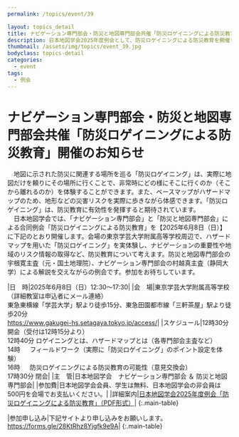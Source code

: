 ```yaml
---
permalink: /topics/event/39

layout: topics_detail
title: ナビゲーション専門部会・防災と地図専門部会共催「防災ロゲイニングによる防災教育」開催のお知らせ
description: 日本地図学会2025年度例会として、防災ロゲイニングによる防災教育を開催します。
thumbnail: /assets/img/topics/event_39.jpg
bodyclass: topics-detail
categories:
  - event
tags:
  - 例会
---
```


# ナビゲーション専門部会・防災と地図専門部会共催「防災ロゲイニングによる防災教育」開催のお知らせ

　地図に示された防災に関連する場所を巡る「防災ロゲイニング」は、実際に地図だけを頼りにその場所に行くことで、非常時にどの様にそこに行くのか（そこから離れるのか）を体験することができます。また、ベースマップがハザードマップのため、地形などの災害リスクを実際に歩きながら体感できます。「防災ロゲイニング」は、防災教育に有効性を発揮すると期待されています。<br>
　日本地図学会では、「ナビゲーション専門部会」と「防災と地図専門部会」による合同例会「防災ロゲイニングによる防災教育」を【2025年6月8日（日）】に下記のとおり開催します。会場の東京学芸大学附属高等学校周辺で、ハザードマップを用いた「防災ロゲイニング」を実体験し、ナビゲーションの重要性や地域のリスク情報の取得など、防災教育について考えます。防災と地図専門部会の宇根寛主査（元・国土地理院）、ナビゲーション専門部会の村越真主査（静岡大学）による解説を交えながらの例会です。参加をお待ちしています。

|日　時|2025年6月8日（日）12:30～17:30|
|会　場|東京学芸大学附属高等学校（詳細教室は申込者にメール連絡）<br>東急東横線「学芸大学」駅より徒歩15分、東急田園都市線「三軒茶屋」駅より徒歩20分<br> <a href="https://www.gakugei-hs.setagaya.tokyo.jp/access/">https://www.gakugei-hs.setagaya.tokyo.jp/access/</a>|
|スケジュール|12時30分 開会（受付は12時15分より）<br>12時40分 ロゲイニングとは、ハザードマップとは（各専門部会主査など）<br>14時  　 フィールドワーク（実際に「防災ロゲイニング」のポイント設定を体験）<br>16時  　 防災ロゲイニングによる防災教育の可能性（意見交換会）<br>17時30分 閉会|
|主　管|日本地図学会　ナビゲーション専門部会 ＆ 防災と地図専門部会|
|参加費|日本地図学会会員、学生は無料、日本地図学会の非会員は500円を会場でお支払いください。|
|詳細案内|<a href="../../assets/file/event_39.pdf">日本地図学会2025年度例会「防災ロゲイニングによる防災教育」（PDF形式）</a>|
{:.main-table}

|参加申し込み|下記サイトより申し込みをお願いします。<br><a href="https://forms.gle/28KtRhz8Yjgfk9e9A">https://forms.gle/28KtRhz8Yjgfk9e9A</a>|
{:.main-table}

